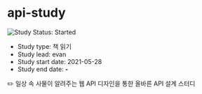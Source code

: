 
# api-study

<img src="https://img.shields.io/badge/Study%20Status-Started-blue.svg" alt="Study Status: Started">

- Study type: 책 읽기
- Study lead: evan
- Study start date: 2021-05-28
- Study end date: **-**

✏️ 일상 속 사물이 알려주는 웹 API 디자인을 통한 올바른 API 설계 스터디
